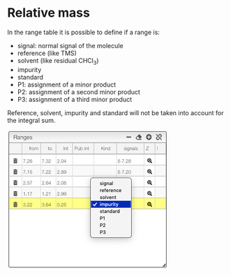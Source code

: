 # Relative mass

In the range table it is possible to define if a range is:

- signal: normal signal of the molecule
- reference (like TMS)
- solvent (like residual CHCl<sub>3</sub>)
- impurity
- standard
- P1: assignment of a minor product
- P2: assignment of a second minor product
- P3: assignment of a third minor product

Reference, solvent, impurity and standard will not be taken into account for the integral sum.

![](range.png)
